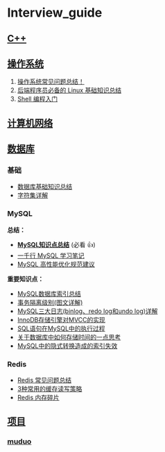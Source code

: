 # Interview_guide

## [C++](./C++/README.md)

## [操作系统](./操作系统)

1. [操作系统常见问题总结！](./操作系统/operating-system-basic-questions-01.md)
2. [后端程序员必备的 Linux 基础知识总结](./操作系统/linux-intro.md)
3. [Shell 编程入门](./操作系统/shell-intro.md)

## [计算机网络](./计算机网络/README.md)

## [数据库](./数据库/)

### 基础

- [数据库基础知识总结](./%E6%95%B0%E6%8D%AE%E5%BA%93/basis.md)
- [字符集详解](./%E6%95%B0%E6%8D%AE%E5%BA%93/character-set.md)

### MySQL

**总结：**

- **[MySQL知识点总结](./%E6%95%B0%E6%8D%AE%E5%BA%93/mysql/mysql-questions-01.md)** (必看 :+1:)
- [一千行 MySQL 学习笔记](./%E6%95%B0%E6%8D%AE%E5%BA%93/mysql/a-thousand-lines-of-mysql-study-notes.md)
- [MySQL 高性能优化规范建议](./%E6%95%B0%E6%8D%AE%E5%BA%93/mysql/mysql-high-performance-optimization-specification-recommendations.md)

**重要知识点：**

- [MySQL数据库索引总结](./%E6%95%B0%E6%8D%AE%E5%BA%93/mysql/mysql-index.md)
- [事务隔离级别(图文详解)](./%E6%95%B0%E6%8D%AE%E5%BA%93/mysql/transaction-isolation-level.md)
- [MySQL三大日志(binlog、redo log和undo log)详解](./%E6%95%B0%E6%8D%AE%E5%BA%93/mysql/mysql-logs.md)
- [InnoDB存储引擎对MVCC的实现](./%E6%95%B0%E6%8D%AE%E5%BA%93/mysql/innodb-implementation-of-mvcc.md)
- [SQL语句在MySQL中的执行过程](./%E6%95%B0%E6%8D%AE%E5%BA%93/mysql/how-sql-executed-in-mysql.md)
- [关于数据库中如何存储时间的一点思考](./%E6%95%B0%E6%8D%AE%E5%BA%93/mysql/some-thoughts-on-database-storage-time.md)
- [MySQL中的隐式转换造成的索引失效](./%E6%95%B0%E6%8D%AE%E5%BA%93/mysql/index-invalidation-caused-by-implicit-conversion.md)

### Redis

- [Redis 常见问题总结](./%E6%95%B0%E6%8D%AE%E5%BA%93/redis/redis-questions-01.md)
- [3种常用的缓存读写策略](./%E6%95%B0%E6%8D%AE%E5%BA%93/redis/3-commonly-used-cache-read-and-write-strategies.md)
- [Redis 内存碎片](././%E6%95%B0%E6%8D%AE%E5%BA%93/redis/redis-memory-fragmentation.md)


## [项目](./项目/README.md)

### [muduo](./项目)
